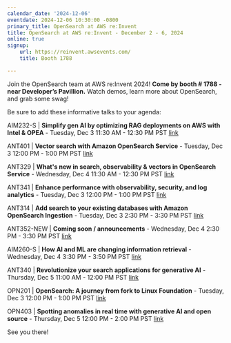 ```yaml
---
calendar_date: '2024-12-06'
eventdate: 2024-12-06 10:30:00 -0800
primary_title: OpenSearch at AWS re:Invent
title: OpenSearch at AWS re:Invent - December 2 - 6, 2024
online: true
signup:
    url: https://reinvent.awsevents.com/
    title: Booth 1788

---
```


Join the OpenSearch team at AWS re:Invent 2024! 
**Come by booth # 1788 - near Developer’s Pavillion.**
Watch demos, learn more about OpenSearch, and grab some swag!

Be sure to add these informative talks to your agenda:

AIM232-S | **Simplify gen AI by optimizing RAG deployments on AWS with Intel & OPEA** - Tuesday, Dec 3 11:30 AM - 12:30 PM PST [link](https://registration.awsevents.com/flow/awsevents/reinvent24/public/page/catalog?search=Jon%20Handler&trk=85738d72-5117-4bd4-b670-94985f05a293&showMyInterest=false)

ANT401 | **Vector search with Amazon OpenSearch Service** - Tuesday, Dec 3 12:00 PM - 1:00 PM PST [link](https://registration.awsevents.com/flow/awsevents/reinvent24/public/page/catalog?search=%22Bobby%20Mohammed%22)

ANT329 | **What's new in search, observability & vectors in OpenSearch Service** - Wednesday, Dec 4 11:30 AM - 12:30 PM PST [link](https://registration.awsevents.com/flow/awsevents/reinvent24/public/page/catalog?search=%22Carl%20Meadows%22&trk=85738d72-5117-4bd4-b670-94985f05a293)

ANT341 | **Enhance performance with observability, security, and log analytics** - Tuesday, Dec 3 12:00 PM - 1:00 PM PST [link](https://registration.awsevents.com/flow/awsevents/reinvent24/public/page/catalog?search=Mohammed%20Ali&trk=85738d72-5117-4bd4-b670-94985f05a293&showMyInterest=false)

ANT314 | **Add search to your existing databases with Amazon OpenSearch Ingestion** - Tuesday, Dec 3 2:30 PM - 3:30 PM PST [link](https://registration.awsevents.com/flow/awsevents/reinvent24/public/page/catalog?search=ANT314&trk=85738d72-5117-4bd4-b670-94985f05a293)

ANT352-NEW | **Coming soon / announcements** - Wednesday, Dec 4 2:30 PM - 3:30 PM PST [link](https://registration.awsevents.com/flow/awsevents/reinvent24/public/page/catalog?search=%22Carl%20Meadows%22&trk=85738d72-5117-4bd4-b670-94985f05a293)

AIM260-S | **How AI and ML are changing information retrieval** - Wednesday, Dec 4 3:30 PM - 3:50 PM PST [link](https://registration.awsevents.com/flow/awsevents/reinvent24/public/page/catalog?search=Jon%20Handler&trk=85738d72-5117-4bd4-b670-94985f05a293&showMyInterest=false)

ANT340 | **Revolutionize your search applications for generative AI** - Thursday, Dec 5 11:00 AM - 12:00 PM PST [link](https://registration.awsevents.com/flow/awsevents/reinvent24/public/page/catalog?search=Jon%20Handler&trk=85738d72-5117-4bd4-b670-94985f05a293&showMyInterest=false)

OPN201 | **OpenSearch: A journey from fork to Linux Foundation** - Tuesday, Dec 3 12:00 PM - 1:00 PM PST [link](https://registration.awsevents.com/flow/awsevents/reinvent24/public/page/catalog?search=%22Carl%20Meadows%22&trk=85738d72-5117-4bd4-b670-94985f05a293)

OPN403 | **Spotting anomalies in real time with generative AI and open source** - Thursday, Dec 5 12:00 PM - 2:00 PM PST [link](https://registration.awsevents.com/flow/awsevents/reinvent24/public/page/catalog?search=Mohammed%20Ali&trk=85738d72-5117-4bd4-b670-94985f05a293&showMyInterest=false)

See you there!

